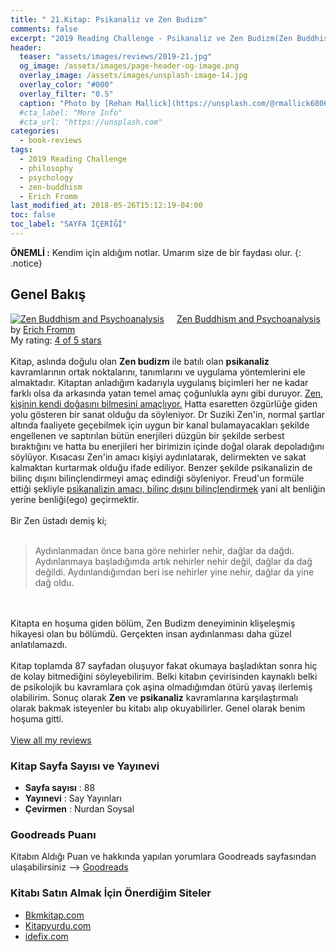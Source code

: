```yaml
---
title: " 21.Kitap: Psikanaliz ve Zen Budizm"
comments: false
excerpt: "2019 Reading Challenge - Psikanaliz ve Zen Budizm(Zen Buddhism and Psychoanalysis) - Yazar: Fromm, Erich"
header:
  teaser: "assets/images/reviews/2019-21.jpg"
  og_image: /assets/images/page-header-og-image.png
  overlay_image: /assets/images/unsplash-image-14.jpg
  overlay_color: "#000"
  overlay_filter: "0.5"
  caption: "Photo by [Rehan Mallick](https://unsplash.com/@rmallick6806?utm_source=unsplash&utm_medium=referral&utm_content=creditCopyText) on Unsplash"
  #cta_label: "More Info"
  #cta_url: "https://unsplash.com"
categories:
  - book-reviews
tags:
  - 2019 Reading Challenge
  - philosophy
  - psychology
  - zen-buddhism
  - Erich Fromm
last_modified_at: 2018-05-26T15:12:19-04:00
toc: false
toc_label: "SAYFA İÇERİĞİ"
---
```




**ÖNEMLİ :** Kendim için aldığım notlar. Umarım size de bir faydası olur.
{: .notice}

## Genel Bakış
<a href="https://www.goodreads.com/book/show/25493.Zen_Buddhism_and_Psychoanalysis" style="float: left; padding-right: 20px"><img border="0" alt="Zen Buddhism and Psychoanalysis" src="https://i.gr-assets.com/images/S/compressed.photo.goodreads.com/books/1355392804l/25493._SX98_.jpg" /></a><a href="https://www.goodreads.com/book/show/25493.Zen_Buddhism_and_Psychoanalysis">Zen Buddhism and Psychoanalysis</a> by <a href="https://www.goodreads.com/author/show/8788.Erich_Fromm">Erich Fromm</a><br/>
My rating: <a href="https://www.goodreads.com/review/show/2883258557">4 of 5 stars</a><br /><br />
Kitap, aslında doğulu olan <b>Zen budizm</b> ile batılı olan <b>psikanaliz</b> kavramlarının ortak noktalarını, tanımlarını ve uygulama yöntemlerini ele almaktadır. Kitaptan anladığım kadarıyla uygulanış biçimleri her ne kadar farklı olsa da arkasında yatan temel amaç çoğunlukla aynı gibi duruyor. <u>Zen, kişinin kendi doğasını bilmesini amaçlıyor.</u> Hatta esaretten özgürlüğe giden yolu gösteren bir sanat olduğu da söyleniyor. Dr Suziki Zen'in, normal şartlar altında faaliyete geçebilmek için uygun bir kanal bulamayacakları şekilde engellenen ve saptırılan bütün enerjileri düzgün bir şekilde serbest bıraktığını ve hatta bu enerjileri her birimizin içinde doğal olarak depoladığını söylüyor. Kısacası Zen'in amacı kişiyi aydınlatarak, delirmekten ve sakat kalmaktan kurtarmak olduğu ifade ediliyor. Benzer şekilde psikanalizin de bilinç dışını bilinçlendirmeyi amaç edindiği söyleniyor. Freud'un formüle ettiği şekliyle <u>psikanalizin amacı, bilinç dışını bilinçlendirmek</u> yani alt benliğin yerine benliği(ego) geçirmektir. <br /><br />Bir Zen üstadı demiş ki;<br /><br />

>Aydınlanmadan önce bana göre nehirler nehir, dağlar da dağdı. Aydınlanmaya başladığımda artık nehirler nehir değil, dağlar da dağ değildi. Aydınlandığımdan beri ise nehirler yine nehir, dağlar da yine dağ oldu.<br />

<br /><br />Kitapta en hoşuma giden bölüm, Zen Budizm deneyiminin klişeleşmiş hikayesi olan bu bölümdü. Gerçekten insan aydınlanması daha güzel anlatılamazdı. <br /><br />Kitap toplamda 87 sayfadan oluşuyor fakat okumaya başladıktan sonra hiç de kolay bitmediğini söyleyebilirim. Belki kitabın çevirisinden kaynaklı belki de psikolojik bu kavramlara çok aşina olmadığımdan ötürü yavaş ilerlemiş olabilirim. Sonuç olarak <b>Zen</b> ve <b>psikanaliz</b> kavramlarına karşılaştırmalı olarak bakmak isteyenler bu kitabı alıp okuyabilirler. Genel olarak benim hoşuma gitti.
<br/><br/>
<a href="https://www.goodreads.com/review/list/88145705-hasan-elik">View all my reviews</a>

### Kitap Sayfa Sayısı ve Yayınevi
- **Sayfa sayısı** : 88
- **Yayınevi** : Say Yayınları
- **Çevirmen** : Nurdan Soysal

### Goodreads Puanı
Kitabın Aldığı Puan ve hakkında yapılan yorumlara Goodreads sayfasından ulaşabilirsiniz --> [Goodreads](https://www.goodreads.com/book/show/25493.Zen_Buddhism_and_Psychoanalysis)

### Kitabı Satın Almak İçin Önerdiğim Siteler

- [Bkmkitap.com](https://www.bkmkitap.com/psikanaliz-ve-zen-budizm-274933?gclid=Cj0KCQjwy97qBRDoARIsAITONTJU8_Wjdt9anzvysM4KEXXlh-PoXizObh9IlplbYmnxZL7g_HTIe9IaAlF7EALw_wcB)
- [Kitapyurdu.com](https://www.kitapyurdu.com/kitap/psikanaliz-ve-zenbudizm/442320.html)
- [idefix.com](https://www.idefix.com/Kitap/Psikanaliz-ve-Zen-Budizm/Egitim-Basvuru/Psikoloji-Bilimi/urunno=0001732166001?gclid=Cj0KCQjwy97qBRDoARIsAITONTLdJ2Hje-b1spjYLj0crSJLy6uXM1AaJ-hxDKgLfnADQtrXs0J0iCsaAmACEALw_wcB)
